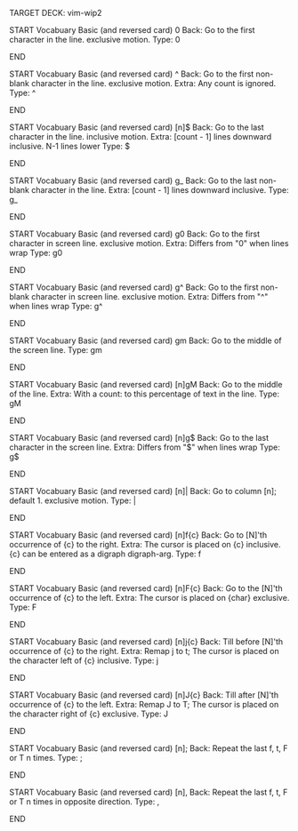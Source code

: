 TARGET DECK: vim-wip2

START
Vocabuary Basic (and reversed card)
0
Back: Go to the first character in the line. exclusive motion.
Type: 0
<!--ID: 1639981743544-->
END

START
Vocabuary Basic (and reversed card)
^
Back: Go to the first non-blank character in the line. exclusive motion.
Extra: Any count is ignored.
Type: ^
<!--ID: 1639981743560-->
END

START
Vocabuary Basic (and reversed card)
[n]$
Back: Go to the last character in the line. inclusive motion.
Extra: [count - 1] lines downward inclusive. N-1 lines lower
Type: $
<!--ID: 1639981743575-->
END

START
Vocabuary Basic (and reversed card)
g_
Back: Go to the last non-blank character in the line.
Extra: [count - 1] lines downward inclusive.
Type: g_
<!--ID: 1639981743579-->
END

START
Vocabuary Basic (and reversed card)
g0
Back: Go to the first character in screen line. exclusive motion.
Extra: Differs from "0" when lines wrap
Type: g0
<!--ID: 1639981743583-->
END

START
Vocabuary Basic (and reversed card)
g^
Back: Go to the first non-blank character in screen line. exclusive motion.
Extra: Differs from "^" when lines wrap
Type: g^
<!--ID: 1639981743586-->
END

START
Vocabuary Basic (and reversed card)
gm
Back: Go to the middle of the screen line.
Type: gm
<!--ID: 1639981743590-->
END

START
Vocabuary Basic (and reversed card)
[n]gM
Back: Go to the middle of the line.
Extra: With a count: to this percentage of text in the line.
Type: gM
<!--ID: 1639981743593-->
END

START
Vocabuary Basic (and reversed card)
[n]g$
Back: Go to the last character in the screen line.
Extra: Differs from "$" when lines wrap
Type: g$
<!--ID: 1639981743597-->
END

START
Vocabuary Basic (and reversed card)
[n]|
Back: Go to column [n]; default 1. exclusive motion.
Type: |
<!--ID: 1639981743600-->
END

START
Vocabuary Basic (and reversed card)
[n]f{c}
Back: Go to [N]'th occurrence of {c} to the right.
Extra: The cursor is placed on {c} inclusive. {c} can be entered as a digraph digraph-arg.
Type: f
<!--ID: 1639981743603-->
END

START
Vocabuary Basic (and reversed card)
[n]F{c}
Back: Go to the [N]'th occurrence of {c} to the left.
Extra: The cursor is placed on {char} exclusive.
Type: F
<!--ID: 1639981743607-->
END

START
Vocabuary Basic (and reversed card)
[n]j{c}
Back: Till before [N]'th occurrence of {c} to the right.
Extra: Remap j to t; The cursor is placed on the character left of {c} inclusive.
Type: j
<!--ID: 1639981743610-->
END

START
Vocabuary Basic (and reversed card)
[n]J{c}
Back: Till after [N]'th occurrence of {c} to the left.
Extra: Remap J to T; The cursor is placed on the character right of {c} exclusive.
Type: J
<!--ID: 1639981743614-->
END

START
Vocabuary Basic (and reversed card)
[n];
Back: Repeat the last f, t, F or T n times.
Type: ;
<!--ID: 1639981743617-->
END

START
Vocabuary Basic (and reversed card)
[n],
Back: Repeat the last f, t, F or T n times in opposite direction.
Type: ,
<!--ID: 1639981743620-->
END

